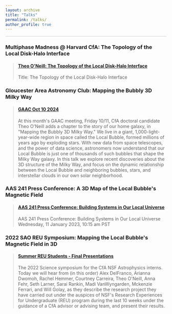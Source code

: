 ```yaml
---
layout: archive
title: "Talks"
permalink: /talks/
author_profile: true
---
```


<hr style = 'background-color:#CCCAC9  ; border-width:0; color:#CCCAC9; height:1px; width:100%;' />


<h3> Multiphase Madness @ Harvard CfA: The Topology of the Local Disk-Halo Interface </h3>
<blockquote class="embedly-card" data-card-align="left"><h4><a href="https://www.youtube.com/watch?v=izEnWScEOWI">Theo O'Neill: The Topology of the Local Disk-Halo Interface </a></h4><p>Title: The Topology of the Local Disk-Halo Interface</p></blockquote>
<script async src="//cdn.embedly.com/widgets/platform.js" charset="UTF-8"></script>


<h3> Gloucester Area Astronomy Club: Mapping the Bubbly 3D Milky Way </h3>
<blockquote class="embedly-card" data-card-align="left"><h4><a href=https://www.youtube.com/watch?v=M8IB88ixlkU">GAAC Oct 10 2024 </a></h4><p>At this month's GAAC meeting, Friday 10/11, CfA doctoral candidate Theo O'Neill adds a chapter to the story of our home galaxy, in "Mapping the Bubbly 3D Milky Way."   We live in a giant, 1,000-light-year-wide region in space called the Local Bubble, formed millions of years ago by exploding stars. With new data from space telescopes, and the power of data science, astronomers now understand that our Local Bubble is just one of thousands of such bubbles that shape the Milky Way galaxy.  In this talk we explore recent discoveries about the 3D structure of the Milky Way, and focus on the dynamic relationship between the Local Bubble and neighboring bubbles, stars, and interstellar clouds in our own solar neighborhood.</p></blockquote>
<script async src="//cdn.embedly.com/widgets/platform.js" charset="UTF-8"></script>


<h3> AAS 241 Press Conference: A 3D Map of the Local Bubble's Magnetic Field </h3>
<blockquote class="embedly-card" data-card-align="left"><h4><a href="https://www.youtube.com/watch?v=CeRtJnbCBOw">AAS 241 Press Conference: Building Systems in Our Local Universe</a></h4><p>AAS 241 Press Conference: Building Systems in Our Local Universe Wednesday, 11 January 2023, 10:15 am PST</p></blockquote>
<script async src="//cdn.embedly.com/widgets/platform.js" charset="UTF-8"></script>


<h3> 2022 SAO REU Symposium: Mapping the Local Bubble's Magnetic Field in 3D </h3>


<blockquote class="embedly-card" data-card-align="left"><h4><a href="https://www.youtube.com/watch?v=D7xrNqvp7Uw">Summer REU Students - Final Presentations</a></h4><p>The 2022 Science symposium for the CfA NSF Astrophysics interns. Today we will hear from (in this order) Alex DelFranco, Arianna Dwomoh, Rachel Hemmer, Courtney Carreira, Theo O'Neill, Anna Fehr, Seth Larner, Sarai Rankin, Madi VanWyngarden, Mckenzie Ferrari, and Will Golay, as they describe the research project they have carried out under the auspices of NSF's Research Experiences for Undergraduate (REU) program during the last 10 weeks under the guidance of a CfA advisor or advising team, and present their results.</p></blockquote>
<script async src="//cdn.embedly.com/widgets/platform.js" charset="UTF-8"></script>
